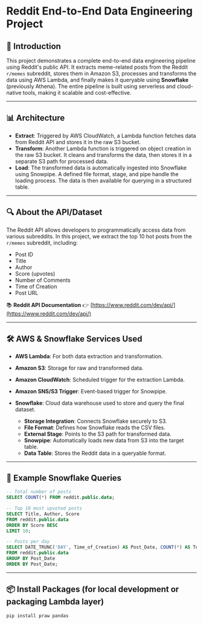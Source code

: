 # Reddit End-to-End Data Engineering Project

## 📌 Introduction

This project demonstrates a complete end-to-end data engineering pipeline using Reddit's public API. It extracts meme-related posts from the Reddit `r/memes` subreddit, stores them in Amazon S3, processes and transforms the data using AWS Lambda, and finally makes it queryable using **Snowflake** (previously Athena). The entire pipeline is built using serverless and cloud-native tools, making it scalable and cost-effective.

---

## 📊 Architecture



* **Extract**: Triggered by AWS CloudWatch, a Lambda function fetches data from Reddit API and stores it in the raw S3 bucket.
* **Transform**: Another Lambda function is triggered on object creation in the raw S3 bucket. It cleans and transforms the data, then stores it in a separate S3 path for processed data.
* **Load**: The transformed data is automatically ingested into Snowflake using Snowpipe. A defined file format, stage, and pipe handle the loading process. The data is then available for querying in a structured table.

---

## 🔍 About the API/Dataset

The Reddit API allows developers to programmatically access data from various subreddits. In this project, we extract the top 10 hot posts from the `r/memes` subreddit, including:

* Post ID
* Title
* Author
* Score (upvotes)
* Number of Comments
* Time of Creation
* Post URL

📚 **Reddit API Documentation**
👉 [https://www.reddit.com/dev/api/](https://www.reddit.com/dev/api/)

---

## 🛠️ AWS & Snowflake Services Used

* **AWS Lambda**: For both data extraction and transformation.
* **Amazon S3**: Storage for raw and transformed data.
* **Amazon CloudWatch**: Scheduled trigger for the extraction Lambda.
* **Amazon SNS/S3 Trigger**: Event-based trigger for Snowpipe.
* **Snowflake**: Cloud data warehouse used to store and query the final dataset.

  * **Storage Integration**: Connects Snowflake securely to S3.
  * **File Format**: Defines how Snowflake reads the CSV files.
  * **External Stage**: Points to the S3 path for transformed data.
  * **Snowpipe**: Automatically loads new data from S3 into the target table.
  * **Data Table**: Stores the Reddit data in a queryable format.

---

## 🧪 Example Snowflake Queries

```sql
-- Total number of posts
SELECT COUNT(*) FROM reddit.public.data;

-- Top 10 most upvoted posts
SELECT Title, Author, Score
FROM reddit.public.data
ORDER BY Score DESC
LIMIT 10;

-- Posts per day
SELECT DATE_TRUNC('DAY', Time_of_Creation) AS Post_Date, COUNT(*) AS Total_Posts
FROM reddit.public.data
GROUP BY Post_Date
ORDER BY Post_Date;
```

---

## 📦 Install Packages (for local development or packaging Lambda layer)

```
pip install praw pandas
```

